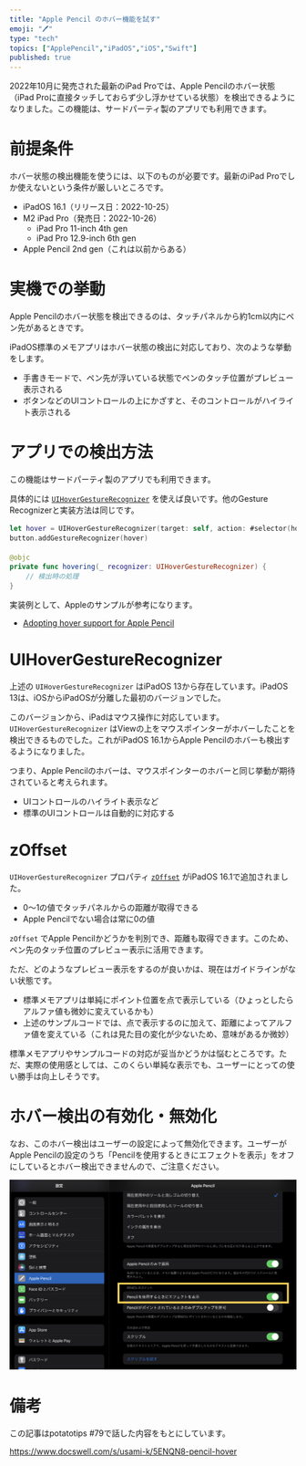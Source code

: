```yaml
---
title: "Apple Pencil のホバー機能を試す"
emoji: "🖊️"
type: "tech"
topics: ["ApplePencil","iPadOS","iOS","Swift"]
published: true
---
```


2022年10月に発売された最新のiPad Proでは、Apple Pencilのホバー状態（iPad Proに直接タッチしておらず少し浮かせている状態）を検出できるようになりました。この機能は、サードパーティ製のアプリでも利用できます。

# 前提条件

ホバー状態の検出機能を使うには、以下のものが必要です。最新のiPad Proでしか使えないという条件が厳しいところです。

* iPadOS 16.1（リリース日：2022-10-25）
* M2 iPad Pro（発売日：2022-10-26）
    * iPad Pro 11-inch 4th gen
    * iPad Pro 12.9-inch 6th gen
* Apple Pencil 2nd gen（これは以前からある）

# 実機での挙動

Apple Pencilのホバー状態を検出できるのは、タッチパネルから約1cm以内にペン先があるときです。

iPadOS標準のメモアプリはホバー状態の検出に対応しており、次のような挙動をします。

* 手書きモードで、ペン先が浮いている状態でペンのタッチ位置がプレビュー表示される
* ボタンなどのUIコントロールの上にかざすと、そのコントロールがハイライト表示される

# アプリでの検出方法

この機能はサードパーティ製のアプリでも利用できます。

具体的には [`UIHoverGestureRecognizer`](https://developer.apple.com/documentation/uikit/uihovergesturerecognizer) を使えば良いです。他のGesture Recognizerと実装方法は同じです。

```swift
let hover = UIHoverGestureRecognizer(target: self, action: #selector(hovering(_:)))
button.addGestureRecognizer(hover)

@objc
private func hovering(_ recognizer: UIHoverGestureRecognizer) {
    // 検出時の処理
}
```

実装例として、Appleのサンプルが参考になります。

* [Adopting hover support for Apple Pencil](https://developer.apple.com/documentation/uikit/touches_presses_and_gestures/adopting_hover_support_for_apple_pencil)

# UIHoverGestureRecognizer

上述の `UIHoverGestureRecognizer` はiPadOS 13から存在しています。iPadOS 13は、iOSからiPadOSが分離した最初のバージョンでした。

このバージョンから、iPadはマウス操作に対応しています。 `UIHoverGestureRecognizer` はViewの上をマウスポインターがホバーしたことを検出できるものでした。これがiPadOS 16.1からApple Pencilのホバーも検出するようになりました。

つまり、Apple Pencilのホバーは、マウスポインターのホバーと同じ挙動が期待されていると考えられます。

* UIコントロールのハイライト表示など
* 標準のUIコントロールは自動的に対応する

# zOffset

`UIHoverGestureRecognizer` プロパティ [`zOffset`](https://developer.apple.com/documentation/uikit/uihovergesturerecognizer/4098402-zoffset) がiPadOS 16.1で追加されました。

* 0〜1の値でタッチパネルからの距離が取得できる
* Apple Pencilでない場合は常に0の値

`zOffset` でApple Pencilかどうかを判別でき、距離も取得できます。このため、ペン先のタッチ位置のプレビュー表示に活用できます。

ただ、どのようなプレビュー表示をするのが良いかは、現在はガイドラインがない状態です。

* 標準メモアプリは単純にポイント位置を点で表示している（ひょっとしたらアルファ値も微妙に変えているかも）
* 上述のサンプルコードでは、点で表示するのに加えて、距離によってアルファ値を変えている（これは見た目の変化が少ないため、意味があるか微妙）

標準メモアプリやサンプルコードの対応が妥当かどうかは悩むところです。ただ、実際の使用感としては、このくらい単純な表示でも、ユーザーにとっての使い勝手は向上しそうです。

# ホバー検出の有効化・無効化

なお、このホバー検出はユーザーの設定によって無効化できます。ユーザーがApple Pencilの設定のうち「Pencilを使用するときにエフェクトを表示」をオフにしているとホバー検出できませんので、ご注意ください。

![](https://github.com/usami-k/technote/raw/main/2022/pencil-hover/preferences.jpeg)

# 備考

この記事はpotatotips #79で話した内容をもとにしています。

https://www.docswell.com/s/usami-k/5ENQN8-pencil-hover

